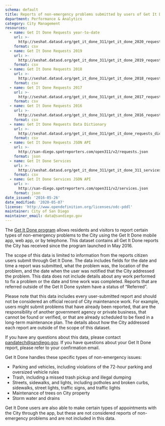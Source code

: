 ```yaml
---
schema: default
title: Reports of non-emergency problems submitted by users of Get It Done
department: Performance & Analytics
category: City Management
resources:
  - name: Get It Done Requests year-to-date
    url: >-
      http://seshat.datasd.org/get_it_done_311/get_it_done_2020_requests_datasd_v1.csv
    format: csv
  - name: Get It Done Requests 2019
    url: >-
      http://seshat.datasd.org/get_it_done_311/get_it_done_2019_requests_datasd_v1.csv
    format: csv
  - name: Get It Done Requests 2018
    url: >-
      http://seshat.datasd.org/get_it_done_311/get_it_done_2018_requests_datasd_v1.csv
    format: csv
  - name: Get It Done Requests 2017
    url: >-
      http://seshat.datasd.org/get_it_done_311/get_it_done_2017_requests_datasd_v1.csv
    format: csv
  - name: Get It Done Requests 2016
    url: >-
      http://seshat.datasd.org/get_it_done_311/get_it_done_2016_requests_datasd_v1.csv
    format: csv
  - name: Get It Done Requests Data Dictionary
    url: >-
      http://seshat.datasd.org/get_it_done_311/get_it_done_requests_dictionary_datasd.csv
    format: csv
  - name: Get It Done Requests JSON API
    url: >-
      http://san-diego.spotreporters.com/open311/v2/requests.json
    format: json
  - name: Get It Done Services
    url: >-
      http://seshat.datasd.org/get_it_done_311/get_it_done_311_services_datasd.csv
    format: csv
  - name: Get It Done Services JSON API
    url: >-
      http://san-diego.spotreporters.com/open311/v2/services.json
    format: json
date_issued: '2016-05-26'
date_modified: '2020-05-07'
license: 'http://www.opendefinition.org/licenses/odc-pddl'
maintainer: City of San Diego
maintainer_email: data@sandiego.gov
---
```

The <a href="https://www.sandiego.gov/get-it-done" target="_blank" rel="noopener">Get It Done program</a> allows residents and visitors to report certain types of non-emergency problems to the City using the Get It Done mobile app, web app, or by telephone. This dataset contains all Get It Done reports the City has received since the program launched in May 2016.
<!--more-->

The scope of this data is limited to information from the reports citizen users submit through Get It Done. The data includes fields for the date and time a report was submitted, what the problem was, the location of the problem, and the date when the user was notified that the City addressed the problem. This data does not include details about any work performed to fix a problem or the date and time work was completed. Reports that are referred outside of the Get It Done system have a status of “Referred”.

Please note that this data includes every user-submitted report and should not be considered an official record of City maintenance work. For example, users might submit problems that have already been reported, that are the responsibility of another government agency or private business, that cannot be found or verified, or that are already scheduled to be fixed in a long-term maintenance plan. The details about how the City addressed each report are outside of the scope of this dataset. 

If you have any questions about this data, please contact <a href="mailto:pandatech@sandiego.gov?subject=Question about Get It Done data">pandatech@sandiego.gov</a>. If you have questions about your Get It Done report, please refer to your confirmation email.
 
Get It Done handles these specific types of non-emergency issues:
<ul>
<li>Parking and vehicles, including violations of the 72-hour parking and oversized vehicle rules</li>
<li>Trash, including a missed trash pickup and illegal dumping</li>
<li>Streets, sidewalks, and lights, including potholes and broken curbs, sidewalks, street lights, traffic signs, and traffic lights</li>
<li>Maintenance of trees on City property</li>
<li>Storm water and drains</li>
</ul>
Get It Done users are also able to make certain types of appointments with the City through the app, but these are not considered reports of non-emergency problems and are not included in this data.

